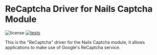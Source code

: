 # ReCaptcha Driver for Nails Captcha Module

![license](https://img.shields.io/badge/license-MIT-green.svg)
[![tests](https://github.com/nails/driver-captcha-recaptcha/actions/workflows/build_and_test.yml/badge.svg)](https://github.com/nails/driver-captcha-recaptcha/actions)

This is the "ReCaptcha" driver for the Nails Captcha module, it allows applications to make use of Google's ReCaptcha service.

